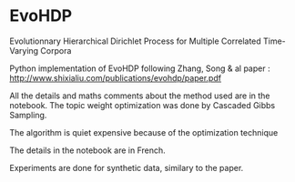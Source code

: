 # EvoHDP

Evolutionnary Hierarchical Dirichlet Process for Multiple Correlated Time-Varying Corpora

Python implementation of EvoHDP following  Zhang, Song & al paper :
http://www.shixialiu.com/publications/evohdp/paper.pdf 

All the details and maths comments about the method used are in the notebook. 
The topic weight optimization was done by Cascaded Gibbs Sampling.

The algorithm is quiet expensive because of the optimization technique

The details in the notebook are in French. 

Experiments are done for synthetic data, similary to the paper. 



